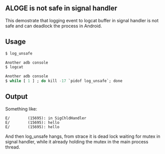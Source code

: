 ## ALOGE is not safe in signal handler
This demostrate that logging event to logcat buffer in signal handler
is not safe and can deadlock the process in Android.

## Usage

```adb console
$ log_unsafe 

Another adb console
$ logcat

Another adb console
$ while [ 1 ] ; do kill -17 `pidof log_unsafe`; done
```

## Output
Something like:
```E/        (15695): hello
E/        (15695): in SigChldHandler
E/        (15695): hello
E/        (15695): hello
```
And then log_unsafe hangs, from strace it is dead lock waiting for mutex in signal
handler, while it already holding the mutex in the main process thread.
